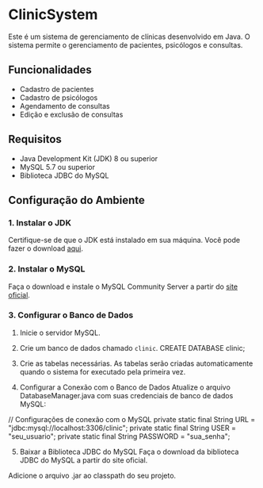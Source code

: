 # ClinicSystem

Este é um sistema de gerenciamento de clínicas desenvolvido em Java. O sistema permite o gerenciamento de pacientes, psicólogos e consultas.

## Funcionalidades

- Cadastro de pacientes
- Cadastro de psicólogos
- Agendamento de consultas
- Edição e exclusão de consultas

## Requisitos

- Java Development Kit (JDK) 8 ou superior
- MySQL 5.7 ou superior
- Biblioteca JDBC do MySQL

## Configuração do Ambiente

### 1. Instalar o JDK

Certifique-se de que o JDK está instalado em sua máquina. Você pode fazer o download [aqui](https://www.oracle.com/java/technologies/javase-downloads.html).

### 2. Instalar o MySQL

Faça o download e instale o MySQL Community Server a partir do [site oficial](https://dev.mysql.com/downloads/mysql/).

### 3. Configurar o Banco de Dados

1. Inicie o servidor MySQL. 

2. Crie um banco de dados chamado `clinic`.
CREATE DATABASE clinic;

3. Crie as tabelas necessárias. As tabelas serão criadas automaticamente quando o sistema for executado pela primeira vez.

4. Configurar a Conexão com o Banco de Dados
Atualize o arquivo DatabaseManager.java com suas credenciais de banco de dados MySQL:

// Configurações de conexão com o MySQL
private static final String URL = "jdbc:mysql://localhost:3306/clinic";
private static final String USER = "seu_usuario";
private static final String PASSWORD = "sua_senha";

5. Baixar a Biblioteca JDBC do MySQL
Faça o download da biblioteca JDBC do MySQL a partir do site oficial.

Adicione o arquivo .jar ao classpath do seu projeto.
